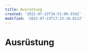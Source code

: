 ```yaml
---
title: Ausrüstung
created: '2022-07-23T16:51:00.916Z'
modified: '2022-07-23T17:33:10.812Z'
---
```


# Ausrüstung
